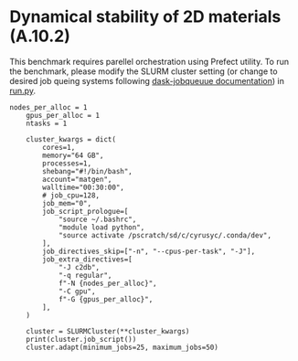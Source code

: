 # Dynamical stability of 2D materials (A.10.2)

This benchmark requires parellel orchestration using Prefect utility. To run the benchmark, please modify the SLURM cluster setting (or change to desired job queing systems following [dask-jobqueuue documentation](https://jobqueue.dask.org/en/latest/)) in [run.py](run.py).


```
nodes_per_alloc = 1
    gpus_per_alloc = 1
    ntasks = 1

    cluster_kwargs = dict(
        cores=1,
        memory="64 GB",
        processes=1,
        shebang="#!/bin/bash",
        account="matgen",
        walltime="00:30:00",
        # job_cpu=128,
        job_mem="0",
        job_script_prologue=[
            "source ~/.bashrc",
            "module load python",
            "source activate /pscratch/sd/c/cyrusyc/.conda/dev",
        ],
        job_directives_skip=["-n", "--cpus-per-task", "-J"],
        job_extra_directives=[
            "-J c2db",
            "-q regular",
            f"-N {nodes_per_alloc}",
            "-C gpu",
            f"-G {gpus_per_alloc}",
        ],
    )

    cluster = SLURMCluster(**cluster_kwargs)
    print(cluster.job_script())
    cluster.adapt(minimum_jobs=25, maximum_jobs=50)
```